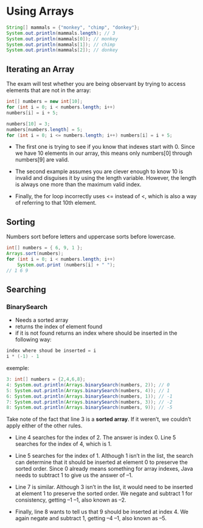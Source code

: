 # Using Arrays

```Java
String[] mammals = {"monkey", "chimp", "donkey"};
System.out.println(mammals.length); // 3
System.out.println(mammals[0]); // monkey
System.out.println(mammals[1]); // chimp
System.out.println(mammals[2]); // donkey
```

## Iterating an Array

The exam will test whether you are being observant by trying to access elements that are not in the array:

```java
int[] numbers = new int[10];
for (int i = 0; i < numbers.length; i++)
numbers[i] = i + 5;
```

```Java
numbers[10] = 3;
numbers[numbers.length] = 5;
for (int i = 0; i <= numbers.length; i++) numbers[i] = i + 5;
```

* The first one is trying to see if you know that indexes start with 0. Since we have 10 elements in our array, this means only numbers[0] through numbers[9] are valid.

* The second example assumes you are clever enough to know 10 is invalid and disguises it by using the length variable. However, the length is always one more than the maximum valid index.

* Finally, the for loop incorrectly uses <= instead of <, which is also a way of referring to that 10th element.

## Sorting

Numbers sort before letters and uppercase sorts before lowercase.

```Java
int[] numbers = { 6, 9, 1 };
Arrays.sort(numbers);
for (int i = 0; i < numbers.length; i++)
    System.out.print (numbers[i] + " ");
// 1 6 9
```

## Searching

### BinarySearch

* Needs a sorted array
* returns the index of element found
* if it is not found returns an index where should be inserted in the following way:

```Java
index where shoud be inserted = i
i * (-1) - 1
```

exemple:

```Java
3: int[] numbers = {2,4,6,8};
4: System.out.println(Arrays.binarySearch(numbers, 2)); // 0
5: System.out.println(Arrays.binarySearch(numbers, 4)); // 1
6: System.out.println(Arrays.binarySearch(numbers, 1)); // -1
7: System.out.println(Arrays.binarySearch(numbers, 3)); // -2
8: System.out.println(Arrays.binarySearch(numbers, 9)); // -5
```

Take note of the fact that line 3 is a **sorted array**. If it weren’t, we couldn’t apply either of the other rules.

* Line 4 searches for the index of 2. The answer is index 0. Line 5 searches for the index of 4, which is 1.

* Line 5 searches for the index of 1. Although 1 isn’t in the list, the search can determine that it should be inserted at element 0 to preserve the sorted order. Since 0 already means something for array indexes, Java needs to subtract 1 to give us the answer of –1.

* Line 7 is similar. Although 3 isn’t in the list, it would need to be inserted at element 1 to preserve the sorted order. We negate and subtract 1 for consistency, getting –1 –1, also known as –2.

* Finally, line 8 wants to tell us that 9 should be inserted at index 4. We again negate and subtract 1, getting –4 –1, also known as –5.
